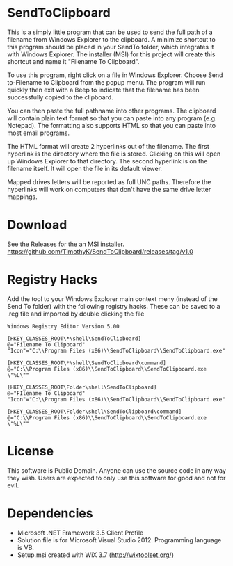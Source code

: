 SendToClipboard
===============
This is a simply little program that can be used to send the full path of a filename from Windows Explorer to the clipboard.  A minimize shortcut to this program should be placed in your SendTo folder, which integrates it with Windows Explorer.  The installer (MSI) for this project will create this shortcut and name it "Filename To Clipboard".

To use this program, right click on a file in Windows Explorer.  Choose Send to-Filename to Clipboard from the popup menu.  The program will run quickly then exit with a Beep to indicate that the filename has been successfully copied to the clipboard.

You can then paste the full pathname into other programs.  The clipboard will contain plain text format so that you can paste into any program (e.g. Notepad).  The formatting also supports HTML so that you can paste into most email programs.

The HTML format will create 2 hyperlinks out of the filename.  The first hyperlink is the directory where the file is stored.  Clicking on this will open up Windows Explorer to that directory.  The second hyperlink is on the filename itself.  It will open the file in its default viewer.  

Mapped drives letters will be reported as full UNC paths.  Therefore the hyperlinks will work on computers that don't have the same drive letter mappings.

Download
========
See the Releases for the an MSI installer.  https://github.com/TimothyK/SendToClipboard/releases/tag/v1.0

Registry Hacks
==============
Add the tool to your Windows Explorer main context meny (instead of the Send To folder) with the following registry hacks.  These can be saved to a .reg file and imported by double clicking the file

```
Windows Registry Editor Version 5.00

[HKEY_CLASSES_ROOT\*\shell\SendToClipboard]
@="Filename To Clipboard"
"Icon"="C:\\Program Files (x86)\\SendToClipboard\\SendToClipboard.exe"

[HKEY_CLASSES_ROOT\*\shell\SendToClipboard\command]
@="C:\\Program Files (x86)\\SendToClipboard\\SendToClipboard.exe \"%L\""

[HKEY_CLASSES_ROOT\Folder\shell\SendToClipboard]
@="FIlename To Clipboard"
"Icon"="C:\\Program Files (x86)\\SendToClipboard\\SendToClipboard.exe"

[HKEY_CLASSES_ROOT\Folder\shell\SendToClipboard\command]
@="C:\\Program Files (x86)\\SendToClipboard\\SendToClipboard.exe \"%L\""
```

License
=======
This software is Public Domain.  Anyone can use the source code in any way they wish.  Users are expected to only use this software for good and not for evil.

Dependencies
============
- Microsoft .NET Framework 3.5 Client Profile
- Solution file is for Microsoft Visual Studio 2012.  Programming language is VB.
- Setup.msi created with WiX 3.7 (http://wixtoolset.org/)
